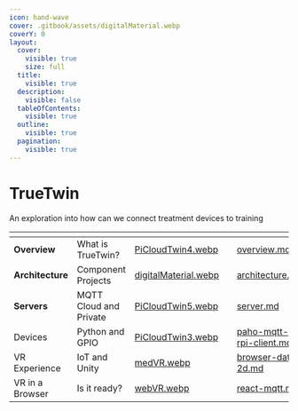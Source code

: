 ```yaml
---
icon: hand-wave
cover: .gitbook/assets/digitalMaterial.webp
coverY: 0
layout:
  cover:
    visible: true
    size: full
  title:
    visible: true
  description:
    visible: false
  tableOfContents:
    visible: true
  outline:
    visible: true
  pagination:
    visible: true
---
```


# TrueTwin

An exploration into how can we connect treatment devices to training

<table data-view="cards"><thead><tr><th></th><th></th><th data-hidden data-card-cover data-type="files"></th><th data-hidden></th><th data-hidden data-card-target data-type="content-ref"></th></tr></thead><tbody><tr><td><strong>Overview</strong></td><td>What is TrueTwin?</td><td><a href=".gitbook/assets/PiCloudTwin4.webp">PiCloudTwin4.webp</a></td><td></td><td><a href="about/overview.md">overview.md</a></td></tr><tr><td><strong>Architecture</strong></td><td>Component Projects</td><td><a href=".gitbook/assets/digitalMaterial.webp">digitalMaterial.webp</a></td><td></td><td><a href="about/architecture.md">architecture.md</a></td></tr><tr><td><strong>Servers</strong></td><td>MQTT Cloud and Private</td><td><a href=".gitbook/assets/PiCloudTwin5.webp">PiCloudTwin5.webp</a></td><td></td><td><a href="projects/server.md">server.md</a></td></tr><tr><td>Devices</td><td>Python and GPIO</td><td><a href=".gitbook/assets/PiCloudTwin3.webp">PiCloudTwin3.webp</a></td><td></td><td><a href="projects/paho-mqtt-rpi-client.md">paho-mqtt-rpi-client.md</a></td></tr><tr><td>VR Experience</td><td>IoT and Unity</td><td><a href=".gitbook/assets/medVR.webp">medVR.webp</a></td><td></td><td><a href="projects/browser-data-2d.md">browser-data-2d.md</a></td></tr><tr><td>VR in a Browser</td><td>Is it ready?</td><td><a href=".gitbook/assets/webVR.webp">webVR.webp</a></td><td></td><td><a href="projects/react-mqtt.md">react-mqtt.md</a></td></tr></tbody></table>
